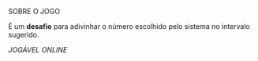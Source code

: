 SOBRE O JOGO

É um **desafio** para adivinhar o número escolhido pelo sistema no intervalo sugerido.

_JOGÁVEL ONLINE_ 

